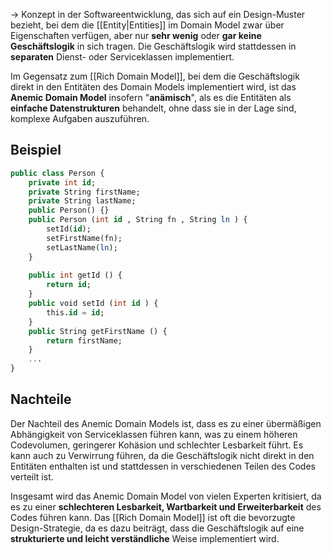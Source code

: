 -> Konzept in der Softwareentwicklung, das sich auf ein Design-Muster bezieht, bei dem die [[Entity|Entities]] im Domain Model zwar über Eigenschaften verfügen, aber nur **sehr wenig** oder **gar keine Geschäftslogik** in sich tragen. 
Die Geschäftslogik wird stattdessen in **separaten** Dienst- oder Serviceklassen implementiert.

Im Gegensatz zum [[Rich Domain Model]], bei dem die Geschäftslogik direkt in den Entitäten des Domain Models implementiert wird, ist das **Anemic Domain Model** insofern "**anämisch**", als es die Entitäten als **einfache Datenstrukturen** behandelt, ohne dass sie in der Lage sind, komplexe Aufgaben auszuführen. 

## Beispiel

```SQL
public class Person {
	private int id;
	private String firstName;
	private String lastName;
	public Person() {}
	public Person (int id , String fn , String ln ) {
		setId(id);
		setFirstName(fn); 
		setLastName(ln);
	}
	
	public int getId () {
		return id;
	}
	public void setId (int id ) {
		this.id = id;
	}
	public String getFirstName () {
		return firstName;
	}
	...
}
```

## Nachteile

Der Nachteil des Anemic Domain Models ist, dass es zu einer übermäßigen Abhängigkeit von Serviceklassen führen kann, was zu einem höheren Codevolumen, geringerer Kohäsion und schlechter Lesbarkeit führt. Es kann auch zu Verwirrung führen, da die Geschäftslogik nicht direkt in den Entitäten enthalten ist und stattdessen in verschiedenen Teilen des Codes verteilt ist.

Insgesamt wird das Anemic Domain Model von vielen Experten kritisiert, da es zu einer **schlechteren Lesbarkeit, Wartbarkeit und Erweiterbarkeit** des Codes führen kann. 
Das [[Rich Domain Model]] ist oft die bevorzugte Design-Strategie, da es dazu beiträgt, dass die Geschäftslogik auf eine **strukturierte und leicht verständliche** Weise implementiert wird.